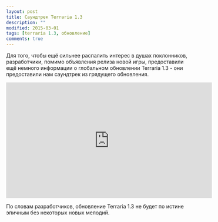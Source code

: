 ```yaml
---
layout: post
title: Саундтрек Terraria 1.3
description: ""
modified: 2015-03-01
tags: [terraria 1.3, обновление]
comments: true
---
```


Для того, чтобы ещё сильнее распалить интерес в душах поклонников, разработчики, помимо объявления релиза новой игры, предоставили ещё немного информации о глобальном обновлении Terraria 1.3 - они предоставили нам саундтрек из грядущего обновления.

<iframe width="560" height="315" src="https://www.youtube.com/embed/OB9Dceul7Sc" frameborder="0" allowfullscreen></iframe>

По словам разработчиков, обновление Terraria 1.3 не будет по истине эпичным без некоторых новых мелодий.
